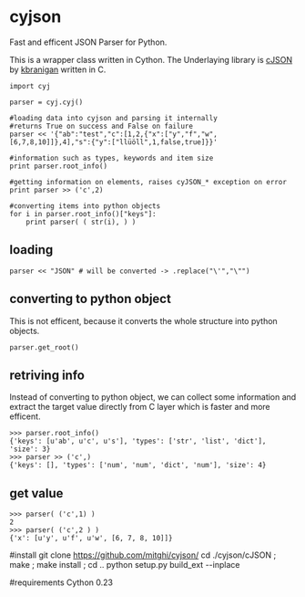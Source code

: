 # cyjson
Fast and efficent JSON Parser for Python.

This is a wrapper class written in Cython. 
The Underlaying library is [cJSON](https://github.com/kbranigan/cJSON/) by [kbranigan](https://github.com/kbranigan) written in C.


    import cyj
    
    parser = cyj.cyj()
    
    #loading data into cyjson and parsing it internally
    #returns True on success and False on failure
    parser << '{"ab":"test","c":[1,2,{"x":["y","f","w",[6,7,8,10]]},4],"s":{"y":["llüöll",1,false,true]}}'
    
    #information such as types, keywords and item size
    print parser.root_info()
    
    #getting information on elements, raises cyJSON_* exception on error
    print parser >> ('c',2)
    
    #converting items into python objects
    for i in parser.root_info()["keys"]:
    	print parser( ( str(i), ) )
    	
## loading
    parser << "JSON" # will be converted -> .replace("\'","\"")

## converting to python object
This is not efficent, because it converts the whole structure into python objects.

    parser.get_root()
    
## retriving info
Instead of converting to python object, we can collect some information and extract the target value directly from C layer which is faster and more efficent.

    >>> parser.root_info()
    {'keys': [u'ab', u'c', u's'], 'types': ['str', 'list', 'dict'], 'size': 3}
    >>> parser >> ('c',)
    {'keys': [], 'types': ['num', 'num', 'dict', 'num'], 'size': 4}
    
## get value

    >>> parser( ('c',1) )
    2
    >>> parser( ('c',2 ) )
    {'x': [u'y', u'f', u'w', [6, 7, 8, 10]]}
    
    
#install
    git clone https://github.com/mitghi/cyjson/
    cd ./cyjson/cJSON ; make ; make install ; cd ..
    python setup.py build_ext --inplace

#requirements
Cython 0.23
